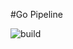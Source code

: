 #Go Pipeline

![build](https://github.com/98tam/go-mux/actions/workflows/go.yml/badge.svg?event=push)
